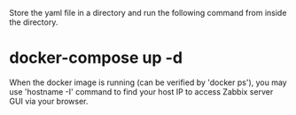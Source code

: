 Store the yaml file in a directory and run the following command from inside the directory.
# docker-compose up -d

When the docker image is running (can be verified by 'docker ps'), you may use 'hostname -I' command to find your host IP to access Zabbix server GUI via your browser.
